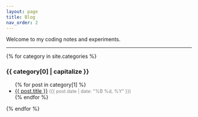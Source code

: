 ```yaml
---
layout: page
title: Blog
nav_order: 2
---
```


Welcome to my coding notes and experiments.

---


{% for category in site.categories %}
### {{ category[0] | capitalize }}
<ul>
  {% for post in category[1] %}
    <li>
      <a href="{{ post.url | relative_url }}">{{ post.title }}</a>
      <span style="color:gray; font-size:0.9em;">
        ({{ post.date | date: "%B %d, %Y" }})
      </span>
    </li>
  {% endfor %}
</ul>
{% endfor %}

